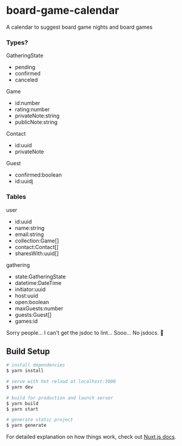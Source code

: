 # board-game-calendar

A calendar to suggest board game nights and board games

### Types?

GatheringState
- pending
- confirmed
- canceled

Game
- id:number
- rating:number
- privateNote:string
- publicNote:string

Contact
- id:uuid
- privateNote

Guest
- confirmed:boolean
- id:uuidj

### Tables

user
- id:uuid
- name:string
- email:string
- collection:Game[]
- contact:Contact[]
- sharesWith:uuid[]

gathering
- state:GatheringState
- datetime:DateTime
- initiator:uuid
- host:uuid
- open:boolean
- maxGuests:number
- guests:Guest[]
- games:id


Sorry people... I can't get the jsdoc to lint... Sooo... No jsdocs. 🤣

## Build Setup

```bash
# install dependencies
$ yarn install

# serve with hot reload at localhost:3000
$ yarn dev

# build for production and launch server
$ yarn build
$ yarn start

# generate static project
$ yarn generate
```

For detailed explanation on how things work, check out [Nuxt.js docs](https://nuxtjs.org).

